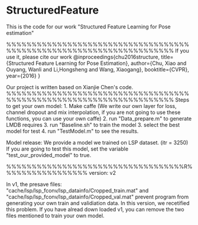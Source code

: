 # StructuredFeature
This is the code for our work "Structured Feature Learning for Pose estimation"

%%%%%%%%%%%%%%%%%%%%%%%%%%%%%%%%%%%%%%%%%%%%%%%%%%%%%%%%%%%%%%%%%%%%%
If you use it, please cite our work
@inproceedings{chu2016structure,
  title={Structured Feature Learning for Pose Estimation},
  author={Chu, Xiao and Ouyang, Wanli and Li,Hongsheng and Wang, Xiaogang},
  booktitle={CVPR},
  year={2016}
}

Our project is written based on Xianjie Chen's code.
%%%%%%%%%%%%%%%%%%%%%%%%%%%%%%%%%%%%%%%%%%%%%%%%%%%%%%%%%%%%%%%%%%%%%
Steps to get your own model:
	1. Make caffe (We write our own layer for loss, channel dropout and mix interpolation, if 		you are not going to use these functions, you can use your own caffe)
	2. run "Data_prepare.m" to generate LMDB requires
	3. run "Baseline.sh" to train the model
	3. select the best model for test
	4. run "TestModel.m" to see the results.

Model release:
	We provide a model we trained on LSP dataset. (itr = 3250)
	If you are going to test this model, set the variable "test_our_provided_model" to true.


%%%%%%%%%%%%%%%%%%%%%%%%%%%%%%%%%%%R%%%%%%%%%%%%%%%%%
version: v2
 
In v1, the presave files: "cache/lsp/lsp_fconv/lsp_datainfo/Cropped_train.mat" and "cache/lsp/lsp_fconv/lsp_datainfo/Cropped_val.mat" prevent program from generating your own train and validiation data. In this version, we recetified this problem.
If you have alread down loaded v1, you can remove the two files mentioned to train your own model.
	
